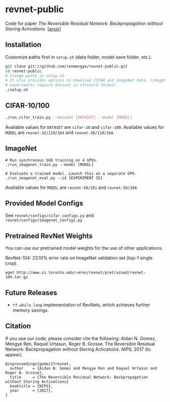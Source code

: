 # revnet-public
Code for paper
*The Reversible Residual Network: Backpropagation without Storing Activations.*
[[arxiv](https://arxiv.org/abs/1707.04585)]

## Installation
Customize paths first in `setup.sh` (data folder, model save folder, etc.).
```bash
git clone git://github.com/renmengye/revnet-public.git
cd revnet-public
# Change paths in setup.sh
# It also provides options to download CIFAR and ImageNet data. (ImageNet
# experiments require dataset in tfrecord format).
./setup.sh
```

## CIFAR-10/100
```bash
./run_cifar_train.py --dataset [DATASET] --model [MODEL]
```
Available values for `DATASET` are `cifar-10` and `cifar-100`.
Available values for `MODEL` are `resnet-32/110/164` and `revnet-38/110/164`.

## ImageNet
```
# Run synchronous SGD training on 4 GPUs.
./run_imagenet_train.py --model [MODEL]

# Evaluate a trained model. Launch this on a separate GPU. 
./run_imagenet_eval.py --id [EXPERIMENT ID]
```
Available values for `MODEL` are `resnet-50/101` and `revnet-56/104`.

## Provided Model Configs
See `resnet/configs/cifar_configs.py` and `resnet/configs/imagenet_configs.py`

## Pretrained RevNet Weights
You can use our pretrained model weights for the use of other applications.

RevNet-104: 23.10% error rate on ImageNet validation set (top-1 single crop).
```
wget http://www.cs.toronto.edu/~mren/revnet/pretrained/revnet-104.tar.gz
```

## Future Releases
* `tf.while_loop` implementation of RevNets, which achieves further memory
  savings.

## Citation
If you use our code, please consider cite the following:
Aidan N. Gomez, Mengye Ren, Raquel Urtasun, Roger B. Grosse.
The Reversible Residual Network: Backpropagation without Storing Actications.
*NIPS*, 2017 (to appear).

```
@inproceedings{gomez17revnet,
  author    = {Aidan N. Gomez and Mengye Ren and Raquel Urtasun and Roger B. Grosse},
  title     = {The Reversible Residual Network: Backpropagation without Storing Activations}
  booktitle = {NIPS},
  year      = {2017},
}
```
